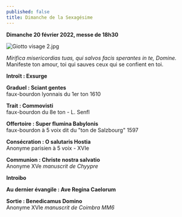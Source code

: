 ```yaml
---
published: false
title: Dimanche de la Sexagésime
---
```

**Dimanche 20 février 2022, messe de 18h30**

![Giotto visage 2.jpg]({{site.baseurl}}/images/Giotto%20visage%202.jpg)

*Mirifica misericordias tuas, qui salvos facis sperantes in te, Domine.*  
Manifeste ton amour, toi qui sauves ceux qui se confient en toi.

**Introït : Exsurge**

**Graduel : Sciant gentes**  
faux-bourdon lyonnais du 1er ton 1610

**Trait : Commovisti**  
faux-bourdon du 8e ton - L. Senfl

**Offertoire : Super flumina Babylonis**  
faux-bourdon à 5 voix dit du "ton de Salzbourg" 1597

**Consécration : O salutaris Hostia**  
Anonyme parisien à 5 voix - XVIe 

**Communion : Christe nostra salvatio**  
Anonyme XVe *manuscrit de Chyypre*

**Introibo**

**Au dernier évangile : Ave Regina Caelorum**

**Sortie : Benedicamus Domino**  
Anonyme XVIe *manuscrit de Coimbra MM6*